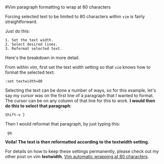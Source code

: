 #Vim paragraph formatting to wrap at 80 characters

Forcing selected text to be limited to 80 characters within `vim` is fairly
straightforward.  

Just do this:

    1. Set the text width.
    2. Select desired lines.
    3. Reformat selected text.

Here's the breakdown in more detail.

From within vim, first set the text width setting so that `vim` knows how to
format the selected text:

    :set textwidth=80

Selecting the text can be done a number of ways, so for this example, let's say
my cursor was on the first line of a paragraph that I wanted to format.  The
cursor can be on any column of that line for this to work.  **I would then do
this to select that paragraph**:

    Shift-v }

Then I would reformat that paragraph, by just typing this:

     gq

**Voila!  The text is then reformatted according to the textwidth setting**.

For details on how to keep these settings permanently, please check out my other
post on vim **textwidth**, [Vim automatic wrapping at 80
characters](http://blog.chipcastle.com/2013/02/14/vim-automatic-wrapping-at-80-characters/).

